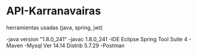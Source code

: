 # API-Karranavairas
herramientas usadas (java, spring, jwt)

-java version "1.8.0_241"
-javac 1.8.0_241
-IDE Eclipse Spring Tool Suite 4
-Maven
-Mysql Ver 14.14 Distrib 5.7.29
-Postman
